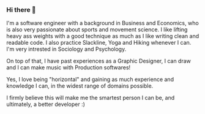 ### Hi there 👋

I'm a software engineer with a background in Business and Economics, who is also very passionate about sports and movement science.
I like lifting heavy ass weights with a good technique as much as I like writing clean and readable code.
I also practice Slackline, Yoga and Hiking whenever I can.
I'm very intrested in Sociology and Psychology.

On top of that, I have past experiences as a Graphic Designer, I can draw and I can make music with Production softwares!

Yes, I love being "horizontal" and gaining as much experience and knowledge I can, in the widest range of domains possible.

I firmly believe this will make me the smartest person I can be, and ultimately, a better developer :)
